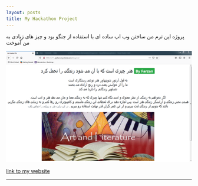 ```yaml
---
layout: posts
title: My Hackathon Project
---
```


پروژه این ترم من ساختن وب اپ ساده ای با استفاده از جنگو بود و چیز های زیادی به من آموخت


![please reload](../assets/images/website.PNG "TAs")

[link to my website](http://99521271.pythonanywhere.com/blog/art/)

---